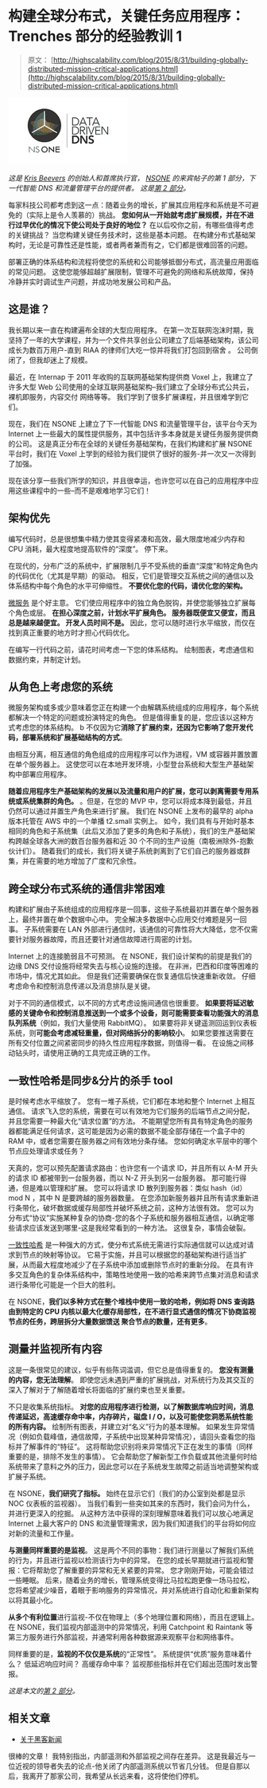 # 构建全球分布式，关键任务应用程序：Trenches 部分的经验教训 1

> 原文： [http://highscalability.com/blog/2015/8/31/building-globally-distributed-mission-critical-applications.html](http://highscalability.com/blog/2015/8/31/building-globally-distributed-mission-critical-applications.html)

![](img/0ba113465fbde4f3efaadcbbdac4299c.png)

*这是 [Kris Beevers](https://www.linkedin.com/pub/kris-beevers/4/a5/113) 的创始人和首席执行官， [NSONE](https://nsone.net/) 的来宾帖子的第 1 部分，下一代智能 DNS 和流量管理平台的提供者。 这是[第 2 部分](http://highscalability.com/blog/2015/9/2/building-globally-distributed-mission-critical-applications.html)。*

每家科技公司都考虑到这一点：随着业务的增长，扩展其应用程序和系统是不可避免的（实际上是令人羡慕的）挑战。 **您如何从一开始就考虑扩展规模，并在不进行过早优化的情况下使公司处于良好的地位？** 在以后咬你之前，有哪些值得考虑的关键挑战？ 当您构建关键任务技术时，这些是基本问题。 在构建分布式基础架构时，无论是可靠性还是性能，或者两者兼而有之，它们都是很难回答的问题。

部署正确的体系结构和流程将使您的系统和公司能够抵御分布式，高流量应用面临的常见问题。 这使您能够超越扩展限制，管理不可避免的网络和系统故障，保持冷静并实时调试生产问题，并成功地发展公司和产品。

## 这是谁？

我长期以来一直在构建遍布全球的大型应用程序。 在第一次互联网泡沫时期，我坚持了一年的大学课程，并为一个文件共享创业公司建立了后端基础架构，该公司成长为数百万用户-直到 RIAA 的律师们大吃一惊并将我们打包回到宿舍 。 公司倒闭了，但我却迷上了规模。

最近，在 Internap 于 2011 年收购的互联网基础架构提供商 Voxel 上，我建立了许多大型 Web 公司使用的全球互联网基础架构–我们建立了全球分布式公共云，裸机即服务，内容交付 网络等等。 我们学到了很多扩展课程，并且很难学到它们。

现在，我们在 NSONE 上建立了下一代智能 DNS 和流量管理平台，该平台今天为 Internet 上一些最大的属性提供服务，其中包括许多本身就是关键任务服务提供商的公司。 这是真正分布在全球的关键任务基础架构，在我们构建和扩展 NSONE 平台时，我们在 Voxel 上学到的经验为我们提供了很好的服务-并一次又一次得到了加强。

现在该分享一些我们所学的知识，并且很幸运，也许您可​​以在自己的应用程序中应用这些课程中的一些–而不是艰难地学习它们！

## 架构优先

编写代码时，总是很想集中精力使其变得紧凑和高效，最大限度地减少内存和 CPU 消耗，最大程度地提高软件的“深度”。 停下来。

在现代的，分布广泛的系统中，扩展限制几乎不受系统的垂直“深度”和特定角色内的代码优化（尤其是早期）的驱动。 相反，它们是管理交互系统之间的通信以及体系结构中每个角色的水平可伸缩性。 **不要优化您的代码，请优化您的架构。**

[微服务](https://en.wikipedia.org/wiki/Microservices) 是个好主意。 它们使应用程序中的独立角色脱钩，并使您能够独立扩展每个角色或层。 **在担心深度之前，计划水平扩展角色。 服务器既便宜又便宜，而且总是越来越便宜。 开发人员时间不是。** 因此，您可以随时进行水平缩放，而仅在找到真正重要的地方时才担心代码优化。

在编写一行代码之前，请花时间考虑一下您的体系结构。 绘制图表，考虑通信和数据约束，并制定计划。

## 从角色上考虑您的系统

微服务架构或多或少意味着您正在构建一个由解耦系统组成的应用程序，每个系统都解决一个特定的问题或扮演特定的角色。 但是值得重复的是，您应该以这种方式考虑您的体系结构。 b 不仅因为它**消除了扩展约束，还因为它影响了您开发代码，部署系统和扩展基础结构的方式**。

由相互分离，相互通信的角色组成的应用程序可以作为进程，VM 或容器并置放置在单个服务器上。 这使您可以在本地开发环境，小型登台系统和大型生产基础架构中部署应用程序。

**随着应用程序生产基础架构的发展以及流量和用户的扩展，您可以剥离需要专用系统或系统集群的角色。** 。但是，在您的 MVP 中，您可以将成本降到最低，并且仍然可以通过并置生产角色来进行扩展。 我们在 NSONE 上发布的最早的 alpha 版本托管在 AWS 中的一个单播 t2.small 实例上。 如今，我们具有与开始时基本相同的角色和子系统集（此后又添加了更多的角色和子系统），我们的生产基础架构跨越全球各大洲的数百台服务器和近 30 个不同的生产设施（南极洲除外-抱歉 伙计们）。 随着我们的成长，我们将关键子系统剥离到了它们自己的服务器或群集，并在需要的地方增加了广度和冗余性。

## 跨全球分布式系统的通信非常困难

构建和扩展由子系统组成的应用程序是一回事，这些子系统最初并置在单个服务器上，最终并置在单个数据中心中。 完全解决多数据中心应用交付难题是另一回事。 子系统需要在 LAN 外部进行通信时，该通信的可靠性将大大降低，您不仅需要针对服务器故障，而且还要针对通信故障进行周密的计划。

Internet 上的连接脆弱且不可预测。 在 NSONE，我们设计架构的前提是我们的边缘 DNS 交付设施将经常失去与核心设施的连接。 在非洲，巴西和印度等困难的市场中，情况尤其如此。 但是我们还需要确保在恢复通信后快速重新收敛。 仔细考虑命令和控制消息传递以及消息排队是关键。

对于不同的通信模式，以不同的方式考虑设施间通信也很重要。 **如果要将延迟敏感的关键命令和控制消息推送到一个或多个设备，则可能需要查看功能强大的消息队列系统**（例如，我们大量使用 RabbitMQ）。 如果要将非关键遥测回运到仪表板系统，则**可能会考虑减轻重量，但对网络拆分的影响较小**。 如果您要推送需要在所有交付位置之间紧密同步的持久性应用程序数据，则值得一看。 在设施之间移动钻头时，请使用正确的工具完成正确的工作。

## 一致性哈希是同步&分片的杀手 tool

是时候考虑水平缩放了。 您有一堆子系统，它们都在本地和整个 Internet 上相互通信。 请求飞入您的系统，需要在可以有效地为它们服务的后端节点之间分配，并且您需要一种最大化“请求位置”的方法。 不能期望您所有具有特定角色的服务器都能满足任何请求，这可能是因为必需的数据不能全部存储在一个盒子中的 RAM 中，或者您需要在服务器之间有效地分条存储。 您如何确定水平层中的哪个节点应处理请求或任务？

天真的，您可以预先配置请求路由：也许您有一个请求 ID，并且所有以 A-M 开头的请求 ID 都被带到一台服务器，而以 N-Z 开头到另一台服务器。 那可能行得通，但是难以管理和扩展。 您可以将请求 ID 散列到服务器：类似 hash（id）mod N ，其中 N 是要跨越的服务器数量。 在您添加新服务器并且所有请求重新进行条带化，破坏数据或缓存局部性并破坏系统之前，这种方法很有效。 您可以为分布式“协议”实施某种复杂的协商-您的各个子系统和服务器相互通信，以确定哪些请求应该发送到哪里-这是我经常看到的一种方法。 这很复杂，事情会破裂。

[一致性哈希](https://en.wikipedia.org/wiki/Consistent_hashing) 是一种强大的方式，使分布式系统无需进行实际通信就可以达成对请求到节点的映射等协议。 它易于实施，并且可以根据您的基础架构进行适当扩展，从而最大程度地减少了在子系统中添加或删除节点时的重新分段。 在具有许多交互角色的复杂体系结构中，策略性地使用一致的哈希来跨节点集对消息和请求进行条带化可能是一个巨大的胜利。

在 NSONE，**我们以多种方式在整个堆栈中使用一致的哈希，例如将 DNS 查询路由到特定的 CPU 内核以最大化缓存局部性，在不进行显式通信的情况下协商监视节点的任务，跨层拆分大量数据馈送 聚合节点的数量，还有更多**。

## 测量并监视所有内容

这是一条很常见的建议，似乎有些陈词滥调，但它总是值得重复的。 **您没有测量的内容，您无法理解**。 即使您远未遇到严重的扩展挑战，对系统行为及其交互的深入了解对于了解随着增长将面临的扩展约束也至关重要。

不只是收集系统指标。 **对您的应用程序进行检测，以了解数据库响应时间，消息传递延迟，高速缓存命中率，内存碎片，磁盘 I / O，以及可能使您洞悉系统性能的所有内容。** 绘制所有图表，并建立对“名义”行为的基本理解。 如果发生异常情况（例如负载峰值，通信故障，子系统中出现某种异常情况），请回头查看您的指标并了解事件的“特征”。 这将帮助您识别将来异常情况下正在发生的事情（同样重要的是，排除不发生的事情）。 它会帮助您了解新型工作负载或其他流量何时给系统带来了意料之外的压力，因此您可以在子系统发生故障之前适当地调整架构或扩展子系统。

在 NSONE，**我们研究了指标。** 始终在显示它们（我们的办公室到处都是显示 NOC 仪表板的监视器）。 当我们看到一些突如其来的东西时，我们会问为什么，并进行更深入的挖掘。 从这种方法中获得的深刻理解意味着我们可以放心地满足 Internet 上最大客户的 DNS 和流量管理需求，因为我们知道我们的平台将如何应对新的流量和工作量。

**与测量同样重要的是监视**。 这是两个不同的事物：我们进行测量以了解我们系统的行为，并且进行监视以检测该行为中的异常。 在您的成长早期就进行监视和警报：它将帮助您了解重要的异常和无关紧要的异常。 您才刚刚开始，可能会错过一些睡眠。 后来，随着业务的增长，管理系统变得比马拉松跑更像一场马拉松，您将希望减少噪音，着眼于影响服务的异常情况，并对系统进行自动化和重新架构以将其最小化。

**从多个有利位置**进行监视-不仅在物理上（多个地理位置和网络），而且在逻辑上。 在 NSONE，我们监视内部遥测中的异常情况，利用 Catchpoint 和 Raintank 等第三方服务进行外部监视，并通常利用各种数据源来观察平台和网络事件。

同样重要的是，**监视的不仅仅是系统**的“正常性”。 系统提供“优质”服务意味着什么？ 低延迟响应时间？ 高缓存命中率？ 监视那些指标并在它们超出范围时发出警报。

*这是本文的[第 2 部分](http://highscalability.com/blog/2015/9/2/building-globally-distributed-mission-critical-applications.html)。*

## 相关文章

*   [关于黑客新闻](https://news.ycombinator.com/item?id=10147420)

很棒的文章！ 我特别指出，内部遥测和外部监视之间存在差异。 这是我最近与一位近视的领导者失去的论点-他关闭了内部遥测系统以节省几分钱。 但是自那以后，我离开了那家公司，我希望从长远来看，这将使他们停机。